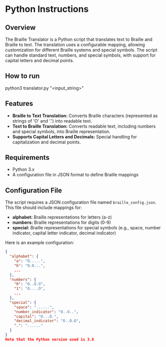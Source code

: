 # Python Instructions
## Overview

The Braille Translator is a Python script that translates text to Braille and Braille to text. The translation uses a configurable mapping, allowing customization for different Braille systems and special symbols. The script can handle standard text, numbers, and special symbols, with support for capital letters and decimal points.

## How to run
python3 translator.py "<input_string>"

## Features

- **Braille to Text Translation:** Converts Braille characters (represented as strings of 'O' and '.') into readable text.
- **Text to Braille Translation:** Converts readable text, including numbers and special symbols, into Braille representation.
- **Supports Capital Letters and Decimals:** Special handling for capitalization and decimal points.

## Requirements

- Python 3.x
- A configuration file in JSON format to define Braille mappings

## Configuration File

The script requires a JSON configuration file named `braille_config.json`. This file should include mappings for:
- **alphabet:** Braille representations for letters (a-z)
- **numbers:** Braille representations for digits (0-9)
- **special:** Braille representations for special symbols (e.g., space, number indicator, capital letter indicator, decimal indicator)

Here is an example configuration:

```json
{
  "alphabet": {
    "a": "O.....",
    "b": "O.O...",
    ...
  },
  "numbers": {
    "0": "O..O.O",
    "1": "O....O",
    ...
  },
  "special": {
    "space": "......",
    "number_indicator": "O..O..",
    "capital": "O...O.",
    "decimal_indicator": "O..O.O",
    ".": "......"
  }
}
Note that the Python version used is 3.8
